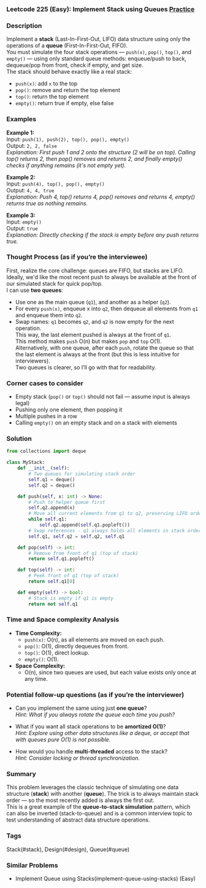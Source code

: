 ### Leetcode 225 (Easy): Implement Stack using Queues [Practice](https://leetcode.com/problems/implement-stack-using-queues)

### Description  
Implement a **stack** (Last-In-First-Out, LIFO) data structure using only the operations of a **queue** (First-In-First-Out, FIFO).  
You must simulate the four stack operations — `push(x)`, `pop()`, `top()`, and `empty()` — using only standard queue methods: enqueue/push to back, dequeue/pop from front, check if empty, and get size.  
The stack should behave exactly like a real stack:  
- `push(x)`: add `x` to the top  
- `pop()`: remove and return the top element  
- `top()`: return the top element  
- `empty()`: return true if empty, else false

### Examples  

**Example 1:**  
Input: `push(1), push(2), top(), pop(), empty()`  
Output: `2, 2, false`  
*Explanation: First push 1 and 2 onto the structure (2 will be on top). Calling top() returns 2, then pop() removes and returns 2, and finally empty() checks if anything remains (it's not empty yet).*

**Example 2:**  
Input: `push(4), top(), pop(), empty()`  
Output: `4, 4, true`  
*Explanation: Push 4, top() returns 4, pop() removes and returns 4, empty() returns true as nothing remains.*

**Example 3:**  
Input: `empty()`  
Output: `true`  
*Explanation: Directly checking if the stack is empty before any push returns true.*

### Thought Process (as if you’re the interviewee)  

First, realize the core challenge: queues are FIFO, but stacks are LIFO.  
Ideally, we'd like the most recent push to always be available at the front of our simulated stack for quick pop/top.  
I can use **two queues**:  
- Use one as the main queue (`q1`), and another as a helper (`q2`).  
- For every `push(x)`, enqueue x into `q2`, then dequeue all elements from `q1` and enqueue them into `q2`.  
- Swap names: `q1` becomes `q2`, and `q2` is now empty for the next operation.  
This way, the last element pushed is always at the front of `q1`.  
This method makes `push` O(n) but makes `pop` and `top` O(1).  
Alternatively, with one queue, after each `push`, rotate the queue so that the last element is always at the front (but this is less intuitive for interviewers).  
Two queues is clearer, so I’ll go with that for readability.

### Corner cases to consider  
- Empty stack (`pop()` or `top()` should not fail — assume input is always legal)
- Pushing only one element, then popping it
- Multiple pushes in a row
- Calling `empty()` on an empty stack and on a stack with elements

### Solution

```python
from collections import deque

class MyStack:
    def __init__(self):
        # Two queues for simulating stack order
        self.q1 = deque()
        self.q2 = deque()

    def push(self, x: int) -> None:
        # Push to helper queue first
        self.q2.append(x)
        # Move all current elements from q1 to q2, preserving LIFO order
        while self.q1:
            self.q2.append(self.q1.popleft())
        # Swap references - q1 always holds all elements in stack order
        self.q1, self.q2 = self.q2, self.q1

    def pop(self) -> int:
        # Remove from front of q1 (top of stack)
        return self.q1.popleft()

    def top(self) -> int:
        # Peek front of q1 (top of stack)
        return self.q1[0]

    def empty(self) -> bool:
        # Stack is empty if q1 is empty
        return not self.q1
```

### Time and Space complexity Analysis  

- **Time Complexity:**  
    - `push(x)`: O(n), as all elements are moved on each push.  
    - `pop()`: O(1), directly dequeues from front.  
    - `top()`: O(1), direct lookup.  
    - `empty()`: O(1).
- **Space Complexity:**  
    - O(n), since two queues are used, but each value exists only once at any time.

### Potential follow-up questions (as if you’re the interviewer)  

- Can you implement the same using just **one queue**?  
  *Hint: What if you always rotate the queue each time you push?*

- What if you want all stack operations to be **amortized O(1)**?  
  *Hint: Explore using other data structures like a deque, or accept that with queues pure O(1) is not possible.*

- How would you handle **multi-threaded** access to the stack?  
  *Hint: Consider locking or thread synchronization.*

### Summary
This problem leverages the classic technique of simulating one data structure (**stack**) with another (**queue**). The trick is to always maintain stack order — so the most recently added is always the first out.  
This is a great example of the **queue-to-stack simulation** pattern, which can also be inverted (stack-to-queue) and is a common interview topic to test understanding of abstract data structure operations.

### Tags
Stack(#stack), Design(#design), Queue(#queue)

### Similar Problems
- Implement Queue using Stacks(implement-queue-using-stacks) (Easy)